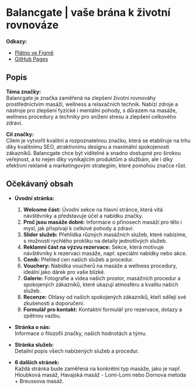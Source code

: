 # Balancgate | vaše brána k životní rovnováze

**Odkazy:**
- [Plátno ve Figmě](https://www.figma.com/design/vshKPFW5UDYmnjZJsEAWdy/Balancgate?node-id=0-1&p=f&t=IZTZe2dKaDlxyyl8-0)
- [GitHub Pages](odkaz_na_github_pages)

## Popis

**Téma značky:**  
Balancgate je značka zaměřená na zlepšení životní rovnováhy prostřednictvím masáží, wellness a relaxačních technik. Nabízí zdroje a nástroje pro zlepšení fyzické i mentální pohody, s důrazem na masáže, wellness procedury a techniky pro snížení stresu a zlepšení celkového zdraví.

**Cíl značky:**  
Cílem je vytvořit kvalitní a rozpoznatelnou značku, která se etablíruje na trhu díky kvalitnímu SEO, atraktivnímu designu a maximální spokojenosti zákazníků. Balancgate chce být viditelné a snadno dostupné pro širokou veřejnost, a to nejen díky vynikajícím produktům a službám, ale i díky efektivní reklamě a marketingovým strategiím, které pomohou značce růst.

## Očekávaný obsah

- **Úvodní stránka:**  
  1. **Welcome část:** Úvodní sekce na hlavní stránce, která vítá návštěvníky a představuje účel a nabídku značky.  
  2. **Proč jsou masáže dobré:** Informace o přínosech masáží pro tělo i mysl, jak přispívají k celkové pohody a zdraví.  
  3. **Slider služeb:** Přehlídka různých masážních služeb, které nabízíme, s možností rychlého prokliku na detaily jednotlivých služeb.
  4. **Reklamní část na výzvu rezervace:** Sekce, která motivuje návštěvníky k rezervaci masáže, např. speciální nabídky nebo akce.
  5. **Ceník:** Přehled cen našich služeb a procedur.
  6. **Vouchery:** Nabídka voucherů na masáže a wellness procedury, ideální jako dárek pro vaše blízké.  
  7. **Galerie:** Fotografie a videa našich prostor, masážních procedur a spokojených zákazníků, které ukazují atmosféru a kvalitu našich služeb.  
  8. **Recenze:** Ohlasy od našich spokojených zákazníků, kteří sdílejí své zkušenosti a doporučení.  
  9. **Formulář pro kontakt:** Kontaktní formulář pro rezervace, dotazy a zpětnou vazbu.  

- **Stránka o nás:**  
  Informace o filozofii značky, našich hodnotách a týmu.

- **Stránka služeb:**  
  Detailní popis všech nabízených služeb a procedur.

- **6 dalších stránek:**  
  Každá stránka bude zaměřená na konkrétní typ masáže, jako je např. Hloubková masáž, Havajská masáž - Lomi-Lomi nebo Dornova metoda + Breussova masáž.
